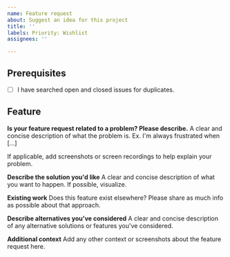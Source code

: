 ```yaml
---
name: Feature request
about: Suggest an idea for this project
title: ''
labels: Priority: Wishlist
assignees: ''

---
```


<!--
By filing an Issue, you are expected to comply with the elementary code of conduct: https://elementary.io/code-of-conduct

Please note that this tracker is only for bugs and feature requests. Please try these locations if you have a question or comment:

  https://elementaryos.stackexchange.com/
  https://www.reddit.com/r/elementaryos/

Please read and follow these tips:
https://elementary.io/docs/code/reference#proposing-design-changes

Lastly, be sure to preview your issue before saving. Thanks!
-->

## Prerequisites
- [ ] I have searched open and closed issues for duplicates.

## Feature
**Is your feature request related to a problem? Please describe.**
A clear and concise description of what the problem is. Ex. I'm always frustrated when [...]

If applicable, add screenshots or screen recordings to help explain your problem.

**Describe the solution you'd like**
A clear and concise description of what you want to happen. If possible, visualize.

**Existing work**
Does this feature exist elsewhere? Please share as much info as possible about that approach.

**Describe alternatives you've considered**
A clear and concise description of any alternative solutions or features you've considered.

**Additional context**
Add any other context or screenshots about the feature request here.
